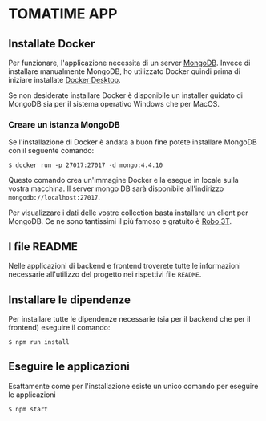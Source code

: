 # TOMATIME APP

## Installate Docker

Per funzionare, l'applicazione necessita di un server [MongoDB](https://www.mongodb.com/).
Invece di installare manualmente MongoDB, ho utilizzato Docker quindi prima di iniziare
installate [Docker Desktop](https://www.docker.com/products/docker-desktop/).

Se non desiderate installare Docker è disponibile un installer guidato di MongoDB sia per il sistema operativo Windows che per MacOS.

### Creare un istanza MongoDB

Se l'installazione di Docker è andata a buon fine potete installare MongoDB con il seguente comando:

```
$ docker run -p 27017:27017 -d mongo:4.4.10
```

Questo comando crea un'immagine Docker e la esegue in locale sulla vostra macchina. Il server mongo DB sarà disponibile all'indirizzo `mongodb://localhost:27017`.

Per visualizzare i dati delle vostre collection basta installare un client per MongoDB. Ce ne sono tantissimi il più famoso e gratuito è [Robo 3T](https://robomongo.org/).

## I file README

Nelle applicazioni di backend e frontend troverete tutte le informazioni necessarie all'utilizzo del progetto nei rispettivi file `README`.

## Installare le dipendenze

Per installare tutte le dipendenze necessarie (sia per il backend che per il frontend) eseguire il comando:

```
$ npm run install
```

## Eseguire le applicazioni

Esattamente come per l'installazione esiste un unico comando per eseguire le applicazioni

```
$ npm start
```
